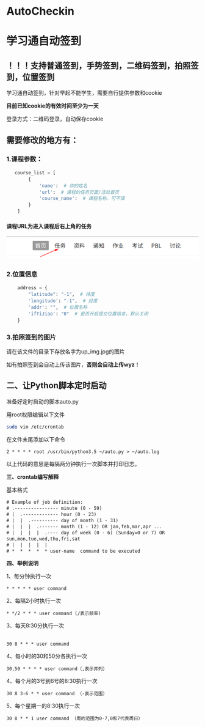 # AutoCheckin
# 学习通自动签到

## ！！！支持普通签到，手势签到，二维码签到，拍照签到，位置签到
学习通自动签到，针对早起不能学生，需要自行提供参数和cookie

**目前已知cookie的有效时间至少为一天**

登录方式：二维码登录，自动保存cookie

## 需要修改的地方有：

### 1.课程参数：

```python
   course_list = [
        {
            'name':  # 你的姓名
            'url':  # 课程的任务页面/活动首页
            'course_name':  # 课程名称，可不填
        }
    ]
```

#### 课程URL为进入课程后右上角的任务

![1](images/2020-03-15-160930.png)



### 2.位置信息

```python
    address = {
        "latitude": "-1",  # 纬度
        'longitude': "-1",  # 经度
        'addr': "",  # 位置名称
        'ifTiJiao': "0"  # 是否开启提交位置信息，默认关闭
    }
```

### 3.拍照签到的图片

请在该文件的目录下存放名字为up_img.jpg的图片

如有拍照签到会自动上传该图片，**否则会自动上传wyz**！

##  二、让Python脚本定时启动

准备好定时启动的脚本auto.py

用root权限编辑以下文件

```bash
sudo vim /etc/crontab
```

在文件末尾添加以下命令

```
2 * * * * root /usr/bin/python3.5 ~/auto.py > ~/auto.log

```

以上代码的意思是每隔两分钟执行一次脚本并打印日志。

**三、crontab编写解释**

基本格式

```
# Example of job definition:
# .---------------- minute (0 - 59)
# |  .------------- hour (0 - 23)
# |  |  .---------- day of month (1 - 31)
# |  |  |  .------- month (1 - 12) OR jan,feb,mar,apr ...
# |  |  |  |  .---- day of week (0 - 6) (Sunday=0 or 7) OR sun,mon,tue,wed,thu,fri,sat
# |  |  |  |  |
# *  *  *  *  * user-name  command to be executed

```

**四、举例说明**

1、每分钟执行一次

```
* * * * * user command
```

2、每隔2小时执行一次

```
* */2 * * * user command (/表示频率)
```

3、每天8:30分执行一次

```
	
30 8 * * * user command
```

4、每小时的30和50分各执行一次

```
30,50 * * * * user command（,表示并列）
```

4、每个月的3号到6号的8:30执行一次

```
30 8 3-6 * * user command （-表示范围）
```

5、每个星期一的8:30执行一次

```
30 8 * * 1 user command （周的范围为0-7,0和7代表周日）
```

